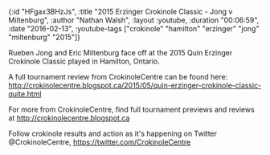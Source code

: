 {:id "HFgax3BHzJs",
 :title "2015 Erzinger Crokinole Classic -  Jong v Miltenburg",
 :author "Nathan Walsh",
 :layout :youtube,
 :duration "00:06:59",
 :date "2016-02-13",
 :youtube-tags
 ["crokinole" "hamilton" "erzinger" "jong" "miltenburg" "2015"]}


Rueben Jong and Eric Miltenburg face off at the 2015 Quin Erzinger Crokinole Classic played in Hamilton, Ontario.

A full tournament review from CrokinoleCentre can be found here: http://crokinolecentre.blogspot.ca/2015/05/quin-erzinger-crokinole-classic-quite.html

For more from CrokinoleCentre, find full tournament previews and reviews at http://crokinolecentre.blogspot.ca

Follow crokinole results and action as it's happening on Twitter @CrokinoleCentre, https://twitter.com/CrokinoleCentre
